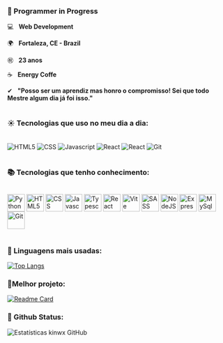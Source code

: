 ### **🌱 Programmer in Progress**

💻 &nbsp; **Web Development**

🌍 &nbsp; **Fortaleza, CE - Brazil**

㊗ &nbsp; **23 anos**

☕ &nbsp; **Energy Coffe**

✔ &nbsp; **"Posso ser um aprendiz mas honro o compromisso! Sei que todo Mestre algum dia já foi isso."**

#

### **☀ Tecnologias que uso no meu dia a dia:**
<div style="display: inline_block; margin: 0"><br/>
    <img align="center" alt="HTML5" src="https://img.shields.io/badge/HTML5-E34F26?style=for-the-badge&logo=html5&logoColor=white" >
    <img align="center" alt="CSS" src="https://img.shields.io/badge/CSS3-1572B6?style=for-the-badge&logo=css3&logoColor=white" >
    <img align="center" alt="Javascript" src="https://img.shields.io/badge/Javascript-yellow?style=for-the-badge&logo=javascript&logoColor=f5f5f5">
    <img align="center" alt="React" src="https://img.shields.io/badge/React.js-222?style=for-the-badge&logo=React&logoColor=lightblue">
    <img align="center" alt="React" src="https://img.shields.io/badge/ViteJS-9532a8?style=for-the-badge&logo=Vite&logoColor=yellow">
    <img align="center" alt="Git" src="https://img.shields.io/badge/GIT-ccc?style=for-the-badge&logo=Git&logoColor=#fff">
</div><br/>

### **📚 Tecnologias que tenho conhecimento:**
<div style="display: inline_block; margin: 0"><br/>
    <img align="center" alt="Python" src="https://img.shields.io/badge/Python-252525?style=for-the-badge&logo=Python&logoColor=green" height="40">
    <img align="center" alt="HTML5" src="https://img.shields.io/badge/HTML5-E34F26?style=for-the-badge&logo=html5&logoColor=white" height="40">
    <img align="center" alt="CSS" src="https://img.shields.io/badge/CSS3-1572B6?style=for-the-badge&logo=css3&logoColor=white" height="40">
    <img align="center" alt="Javascript" src="https://img.shields.io/badge/Javascript-yellow?style=for-the-badge&logo=javascript&logoColor=f5f5f5" height="40">
    <img align="center" alt="Typescript" src="https://img.shields.io/badge/Typescript-blue?style=for-the-badge&logo=typescript&logoColor=white" height="40">
    <img align="center" alt="React" src="https://img.shields.io/badge/React.JS-222?style=for-the-badge&logo=React&logoColor=lightblue" height="40">
    <img align="center" alt="Vite" src="https://img.shields.io/badge/Vite.JS-9532a8?style=for-the-badge&logo=Vite&logoColor=yellow" height="40">
    <img align="center" alt="SASS" src="https://img.shields.io/badge/sass-2b2730?style=for-the-badge&logo=sass&logoColor=cs649a" height="40">
    <img align="center" alt="NodeJS" src="https://img.shields.io/badge/Node.JS-green?style=for-the-badge&logo=Node.js&logoColor=white" height="40">
    <img align="center" alt="Express" src="https://img.shields.io/badge/Express-218f10?style=for-the-badge&logo=express&logoColor=white" height="40">
    <img align="center" alt="MySql" src="https://img.shields.io/badge/MySql-3566ab?style=for-the-badge&logo=Mysql&logoColor=white" height="40">
    <img align="center" alt="Git" src="https://img.shields.io/badge/GIT-ccc?style=for-the-badge&logo=Git&logoColor=#fff" height="40">
</div><br/>

### **🚀 Linguagens mais usadas:**

[![Top Langs](https://github-readme-stats.vercel.app/api/top-langs/?username=kinwx&layout=compact)](https://github.com/kinwx/github-readme-stats) 

### **🎯Melhor projeto:**
[![Readme Card](https://github-readme-stats.vercel.app/api/pin/?username=kinwx&repo=ecommerceSchoolTest)](https://github.com/kinwx/ecommerceSchoolTest)
 
### **🏁 Github Status:**

![Estatísticas kinwx GitHub](https://github-readme-stats.vercel.app/api?username=kinwx&showicons=true&theme=tokyonight)
